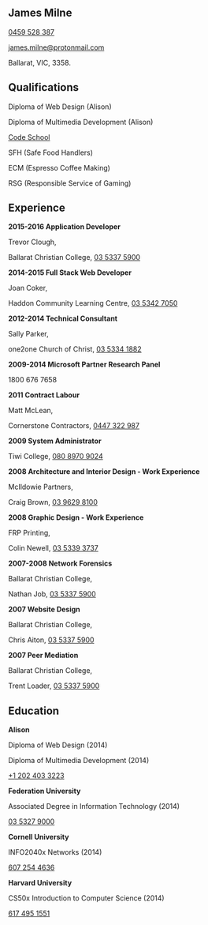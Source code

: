 ## James Milne

[0459 528 387](tel:+6159528387)

[james.milne@protonmail.com](mailto:james.milne@protonmail.com)

Ballarat, VIC, 3358.

## Qualifications

Diploma of Web Design (Alison)

Diploma of Multimedia Development (Alison)

[Code School](https://www.codeschool.com/users/shakna-israel)

SFH (Safe Food Handlers)

ECM (Espresso Coffee Making)

RSG (Responsible Service of Gaming)

## Experience

**2015-2016 Application Developer**

Trevor Clough,

Ballarat Christian College, [03 5337 5900](+610353375900)

**2014-2015 Full Stack Web Developer**

Joan Coker, 

Haddon Community Learning Centre, [03 5342 7050](tel:+610353427050)

**2012-2014 Technical Consultant**

Sally Parker,

one2one Church of Christ, [03 5334 1882](tel:+610353341882)

**2009-2014 Microsoft Partner Research Panel**

1800 676 7658

**2011 Contract Labour**

Matt McLean,

Cornerstone Contractors, [0447 322 987](tel:+6147322987)

**2009 System Administrator**

Tiwi College, [080 8970 9024](tel:+618089709024)

**2008 Architecture and Interior Design - Work Experience**

McIldowie Partners,

Craig Brown, [03 9629 8100](tel:+61396298100)

**2008 Graphic Design - Work Experience**

FRP Printing,

Colin Newell, [03 5339 3737](tel:+61353393737)

**2007-2008 Network Forensics**

Ballarat Christian College,

Nathan Job, [03 5337 5900](tel:+61353375900)

**2007 Website Design**

Ballarat Christian College,

Chris Aiton, [03 5337 5900](tel:+61353375900)

**2007 Peer Mediation**

Ballarat Christian College,

Trent Loader, [03 5337 5900](tel:+61353375900)

## Education

**Alison**

Diploma of Web Design (2014)

Diploma of Multimedia Development (2014)

[+1 202 403 3223](tel:+12024033223)

**Federation University**

Associated Degree in Information Technology (2014)

[03 5327 9000](tel:+61353279000)

**Cornell University**

INFO2040x Networks (2014)

[607 254 4636](tel:+6072544636)

**Harvard University**

CS50x Introduction to Computer Science (2014)

[617 495 1551](tel:+6174951551)
